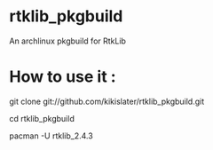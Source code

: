# rtklib_pkgbuild
An archlinux pkgbuild for RtkLib

# How to use it :


git clone git://github.com/kikislater/rtklib_pkgbuild.git

cd rtklib_pkgbuild

pacman -U rtklib_2.4.3
